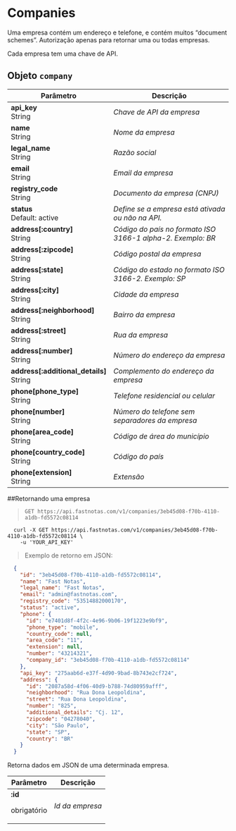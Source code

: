 # Companies

  Uma empresa contém um endereço e telefone, e contém muitos “document schemes”. Autorização apenas para retornar uma ou todas empresas.

  <aside class="notice"> Cada empresa tem uma chave de API.</aside>

## Objeto `company`

  Parâmetro |  Descrição
 -------------- | --------------
  **api_key** <br> String | *Chave de API da empresa*
  **name** <br> String | *Nome da empresa*
  **legal_name** <br>String | *Razão social*
  **email** <br> String | *Email da empresa*
  **registry_code** <br>String | *Documento da empresa (CNPJ)*
  **status** <br> Default: active | *Define se a empresa está ativada ou não na API.*
  **address[:country]** <br> String | *Código do país no formato ISO 3166-1 alpha-2. Exemplo: BR*
  **address[:zipcode]** <br> String | *Código postal da empresa*
  **address[:state]** <br> String | *Código do estado no formato ISO 3166-2. Exemplo: SP*
  **address[:city]** <br> String | *Cidade da empresa*
  **address[:neighborhood]** <br> String | *Bairro da empresa*
  **address[:street]** <br> String | *Rua da empresa*
  **address[:number]** <br> String |  *Número do endereço da empresa*
  **address[:additional_details]** <br> String | *Complemento do endereço da empresa*
  **phone[phone_type]** <br> String | *Telefone residencial ou celular*
  **phone[number]** <br> String | *Número do telefone sem separadores da empresa*
  **phone[area_code]** <br> String | *Código de área do município*
  **phone[country_code]**  <br> String | *Código do país*
  **phone[extension]**  <br> String | *Extensão*

##Retornando uma empresa

  > `GET https://api.fastnotas.com/v1/companies/3eb45d08-f70b-4110-a1db-fd5572c08114`

  ```shell
    curl -X GET https://api.fastnotas.com/v1/companies/3eb45d08-f70b-4110-a1db-fd5572c08114 \
      -u 'YOUR_API_KEY'
  ```
  > Exemplo de retorno em JSON:

  ```json
    {
      "id": "3eb45d08-f70b-4110-a1db-fd5572c08114",
      "name": "Fast Notas",
      "legal_name": "Fast Notas",
      "email": "admin@fastnotas.com",
      "registry_code": "53514882000170",
      "status": "active",
      "phone": {
        "id": "e7401d8f-4f2c-4e96-9b06-19f1223e9bf9",
        "phone_type": "mobile",
        "country_code": null,
        "area_code": "11",
        "extension": null,
        "number": "43214321",
        "company_id": "3eb45d08-f70b-4110-a1db-fd5572c08114"
      },
      "api_key": "275aab6d-e37f-4d90-9bad-8b743e2cf724",
      "address": {
        "id": "2087a58d-4f06-40d9-b788-74d80959afff",
        "neighborhood": "Rua Dona Leopoldina",
        "street": "Rua Dona Leopoldina",
        "number": "825",
        "additional_details": "Cj. 12",
        "zipcode": "04278040",
        "city": "São Paulo",
        "state": "SP",
        "country": "BR"
      }
    }
  ```

  Retorna dados em JSON de uma determinada empresa.

Parâmetro | Descrição
 -------------- | --------------
**:id** <br> <p>obrigatório</p> | *Id da empresa*
